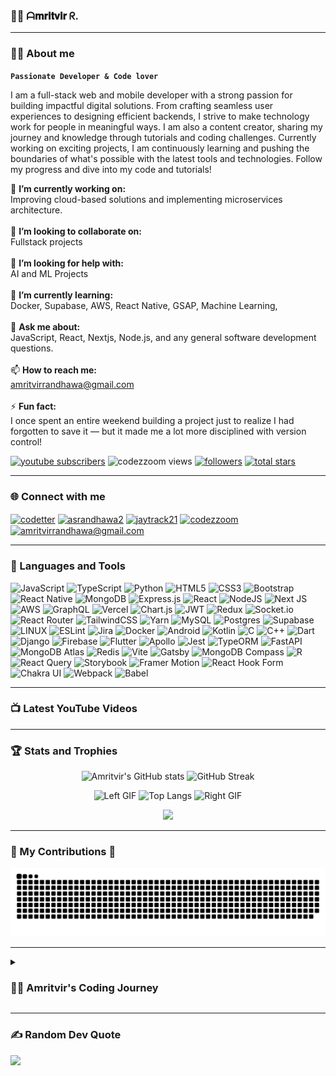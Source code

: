 ### 🏄‍♂️ ᗩ𝐦𝐫𝐢𝐭𝐯𝐢𝐫 ᖇ.
---

### 🙋‍♂️ About me

**`Passionate Developer & Code lover`**

I am a full-stack web and mobile developer with a strong passion for building impactful digital solutions. From crafting seamless user experiences to designing efficient backends, I strive to make technology work for people in meaningful ways. I am also a content creator, sharing my journey and knowledge through tutorials and coding challenges. Currently working on exciting projects, I am continuously learning and pushing the boundaries of what's possible with the latest tools and technologies. Follow my progress and dive into my code and tutorials!

🔭 **I’m currently working on:**  <br>Improving cloud-based solutions and implementing microservices architecture.<br><br>👯 **I’m looking to collaborate on:**  <br>Fullstack projects<br><br>🤝 **I’m looking for help with:** <br>AI and ML Projects<br><br>🌱 **I’m currently learning:**  <br>Docker, Supabase, AWS, React Native, GSAP, Machine Learning,<br><br>💬 **Ask me about:**  <br>JavaScript, React, Nextjs, Node.js, and any general software development questions.<br><br>📫 **How to reach me:** <br>amritvirrandhawa@gmail.com<br><br>⚡ **Fun fact:**  <br>I once spent an entire weekend building a project just to realize I had forgotten to save it — but it made me a lot more disciplined with version control!

<p align="left">
  <a href="https://twitter.com/codetter"  target="blank">
         <img alt="youtube subscribers" title="Subscribe to my YouTube channel" src="https://custom-icon-badges.demolab.com/twitter/follow/codetter?color=%23007ACC&label=FOLLOW+@CODETTER&logo=twitter&logoColor=white&style=for-the-badge&labelColor=%231DA1F2"/></a> 
  </a>
   <a>
    <img src="https://komarev.com/ghpvc/?username=codezzoom&label=Profile%20views&color=%2300C4CC&style=for-the-badge&labelColor=%231DA1F2&logo=eye&logoColor=white" alt="codezzoom views" />
  </a>
   <a href="https://github.com/Codezzoom?tab=followers">
         <img alt="followers" title="Follow me on Github" src="https://custom-icon-badges.demolab.com/github/followers/Codezzoom?color=236ad3&labelColor=1155ba&style=for-the-badge&logo=person-add&label=Follow&logoColor=white"/></a>
  <a href="https://github.com/Codezzoom?tab=repositories&sort=stargazers">
    <img alt="total stars" title="Total stars on GitHub" src="https://custom-icon-badges.demolab.com/github/stars/Codezzoom?color=55960c&style=for-the-badge&labelColor=488207&logo=star"/>
  </a>
</p>

---

### 🌐 Connect with me
<p align="left">
<!-- ! TWITTER -->
<a href="https://twitter.com/codetter" target="blank"><img align="center" src="https://raw.githubusercontent.com/rahuldkjain/github-profile-readme-generator/master/src/images/icons/Social/twitter.svg" alt="codetter" height="50" width="60" /></a>
<!-- ! LINKEDIN -->
<a href="https://linkedin.com/in/asrandhawa2" target="blank"><img align="center" src="https://raw.githubusercontent.com/rahuldkjain/github-profile-readme-generator/master/src/images/icons/Social/linked-in-alt.svg" alt="asrandhawa2" height="50" width="60" /></a>
<!-- ! INSTAGRAM -->
<a href="https://instagram.com/jaytrack21" target="blank"><img align="center" src="https://raw.githubusercontent.com/rahuldkjain/github-profile-readme-generator/master/src/images/icons/Social/instagram.svg" alt="jaytrack21" height="50" width="60" /></a>
<!-- ! FACEBOOK -->
<a href="https://instagram.com/jaytrack21" target="blank"><img align="center" src="https://upload.wikimedia.org/wikipedia/commons/thumb/b/b9/2023_Facebook_icon.svg/1024px-2023_Facebook_icon.svg.png" alt="codezzoom" height="55" width="55" /></a>
<!-- ! GMAIL -->
<a href="mailto:amritvirrandhawa@gmail.com" target="blank"><img align="center" src="https://www.google.com/images/branding/product/2x/gmail_2020q4_512dp.png" alt="amritvirrandhawa@gmail.com" height="60" width="60" /></a>
</p>

---

### 🧰 Languages and Tools

![JavaScript](https://img.shields.io/badge/javascript-%23323330.svg?style=for-the-badge&logo=javascript&logoColor=%23F7DF1E) 
![TypeScript](https://img.shields.io/badge/typescript-%23007ACC.svg?style=for-the-badge&logo=typescript&logoColor=white) 
![Python](https://img.shields.io/badge/python-3670A0?style=for-the-badge&logo=python&logoColor=ffdd54) 
![HTML5](https://img.shields.io/badge/html5-%23E34F26.svg?style=for-the-badge&logo=html5&logoColor=white) 
![CSS3](https://img.shields.io/badge/css3-%231572B6.svg?style=for-the-badge&logo=css3&logoColor=white) 
![Bootstrap](https://img.shields.io/badge/bootstrap-%23563D7C.svg?style=for-the-badge&logo=bootstrap&logoColor=white) 
![React Native](https://img.shields.io/badge/React%20Native-%2361DAFB.svg?style=for-the-badge&logo=react&logoColor=white)
![MongoDB](https://img.shields.io/badge/MongoDB-%234ea94b.svg?style=for-the-badge&logo=mongodb&logoColor=white) 
![Express.js](https://img.shields.io/badge/express.js-%23404d59.svg?style=for-the-badge&logo=express&logoColor=%2361DAFB) 
![React](https://img.shields.io/badge/react-%2320232a.svg?style=for-the-badge&logo=react&logoColor=%2361DAFB) 
![NodeJS](https://img.shields.io/badge/node.js-6DA55F?style=for-the-badge&logo=node.js&logoColor=white) 
![Next JS](https://img.shields.io/badge/Next-black?style=for-the-badge&logo=next.js&logoColor=white) 
![AWS](https://img.shields.io/badge/AWS-%23FF9900.svg?style=for-the-badge&logo=aws&logoColor=white) 
![GraphQL](https://img.shields.io/badge/-GraphQL-E10098?style=for-the-badge&logo=graphql&logoColor=white) 
![Vercel](https://img.shields.io/badge/vercel-%23000000.svg?style=for-the-badge&logo=vercel&logoColor=white) 
![Chart.js](https://img.shields.io/badge/chart.js-F5788D.svg?style=for-the-badge&logo=chart.js&logoColor=white) 
![JWT](https://img.shields.io/badge/JWT-black?style=for-the-badge&logo=JSON%20web%20tokens) 
![Redux](https://img.shields.io/badge/redux-%23593d88.svg?style=for-the-badge&logo=redux&logoColor=white) 
![Socket.io](https://img.shields.io/badge/Socket.io-black?style=for-the-badge&logo=socket.io&badgeColor=010101) 
![React Router](https://img.shields.io/badge/React_Router-CA4245?style=for-the-badge&logo=react-router&logoColor=white) 
![TailwindCSS](https://img.shields.io/badge/tailwindcss-%2338B2AC.svg?style=for-the-badge&logo=tailwind-css&logoColor=white) 
![Yarn](https://img.shields.io/badge/yarn-%232C8EBB.svg?style=for-the-badge&logo=yarn&logoColor=white) 
![MySQL](https://img.shields.io/badge/mysql-%2300f.svg?style=for-the-badge&logo=mysql&logoColor=white) 
![Postgres](https://img.shields.io/badge/postgres-%23316192.svg?style=for-the-badge&logo=postgresql&logoColor=white) 
![Supabase](https://img.shields.io/badge/Supabase-3ECF8E?style=for-the-badge&logo=supabase&logoColor=white) 
![LINUX](https://img.shields.io/badge/Linux-FCC624?style=for-the-badge&logo=linux&logoColor=black) 
![ESLint](https://img.shields.io/badge/ESLint-4B3263?style=for-the-badge&logo=eslint&logoColor=white) 
![Jira](https://img.shields.io/badge/jira-%230A0FFF.svg?style=for-the-badge&logo=jira&logoColor=white) 
![Docker](https://img.shields.io/badge/docker-%230db7ed.svg?style=for-the-badge&logo=docker&logoColor=white) 
![Android](https://img.shields.io/badge/android-%230A4C639.svg?style=for-the-badge&logo=android&logoColor=white) 
![Kotlin](https://img.shields.io/badge/Kotlin-%237F52FF.svg?style=for-the-badge&logo=kotlin&logoColor=white)
![C](https://img.shields.io/badge/C-%2300599C.svg?style=for-the-badge&logo=c&logoColor=white)
![C++](https://img.shields.io/badge/C%2B%2B-%2300599C.svg?style=for-the-badge&logo=c%2B%2B&logoColor=white)
![Dart](https://img.shields.io/badge/Dart-%230175C2.svg?style=for-the-badge&logo=dart&logoColor=white)
![Django](https://img.shields.io/badge/Django-%23092E20.svg?style=for-the-badge&logo=django&logoColor=white)
![Firebase](https://img.shields.io/badge/Firebase-%23FFCA28.svg?style=for-the-badge&logo=google-firebase&logoColor=black)
![Flutter](https://img.shields.io/badge/Flutter-%23025698.svg?style=for-the-badge&logo=flutter&logoColor=white)
![Apollo](https://img.shields.io/badge/Apollo-%2342336B.svg?style=for-the-badge&logo=apollo&logoColor=white)
![Jest](https://img.shields.io/badge/Jest-%23C21325.svg?style=for-the-badge&logo=jest&logoColor=white)
![TypeORM](https://img.shields.io/badge/TypeORM-%230E7F2B.svg?style=for-the-badge&logo=typeorm&logoColor=white)
![FastAPI](https://img.shields.io/badge/FastAPI-%23795C31.svg?style=for-the-badge&logo=fastapi&logoColor=white)
![MongoDB Atlas](https://img.shields.io/badge/MongoDB%20Atlas-%2361DB66.svg?style=for-the-badge&logo=mongodb&logoColor=white)
![Redis](https://img.shields.io/badge/Redis-%23DD0031.svg?style=for-the-badge&logo=redis&logoColor=white)
![Vite](https://img.shields.io/badge/Vite-%23646CFF.svg?style=for-the-badge&logo=vite&logoColor=white)
![Gatsby](https://img.shields.io/badge/Gatsby-%23663399.svg?style=for-the-badge&logo=gatsby&logoColor=white)
![MongoDB Compass](https://img.shields.io/badge/MongoDB%20Compass-%23666666.svg?style=for-the-badge&logo=mongodb&logoColor=white)
![R](https://img.shields.io/badge/R-%23276DC3.svg?style=for-the-badge&logo=r&logoColor=white)
![React Query](https://img.shields.io/badge/React_Query-%2361DAFB.svg?style=for-the-badge&logo=reactquery&logoColor=white)
![Storybook](https://img.shields.io/badge/Storybook-%23FF4785.svg?style=for-the-badge&logo=storybook&logoColor=white)
![Framer Motion](https://img.shields.io/badge/Framer_Motion-%2320242A.svg?style=for-the-badge&logo=framer-motion&logoColor=white)
![React Hook Form](https://img.shields.io/badge/React_Hook_Form-%2348B9B6.svg?style=for-the-badge&logo=react-hook-form&logoColor=white)
![Chakra UI](https://img.shields.io/badge/Chakra_UI-%234ED1C5.svg?style=for-the-badge&logo=chakraui&logoColor=white)
![Webpack](https://img.shields.io/badge/Webpack-%238DD6F9.svg?style=for-the-badge&logo=webpack&logoColor=white)
![Babel](https://img.shields.io/badge/Babel-%23F9DC3E.svg?style=for-the-badge&logo=babel&logoColor=white)
<br />

---

### 📺 Latest YouTube Videos

<!-- BEGIN YOUTUBE-CARDS -->
<!---
[![Why I’m Learning Rust in 2024 (and new dev environment)](https://ytcards.demolab.com/?id=3q3OXiyUQk4&title=Why+I%E2%80%99m+Learning+Rust+in+2024+%28and+new+dev+environment%29&lang=en&timestamp=1732550404&background_color=%230d1117&title_color=%23ffffff&stats_color=%23dedede&max_title_lines=1&width=250&border_radius=5&duration=1013 "Why I’m Learning Rust in 2024 (and new dev environment)")](https://www.youtube.com/watch?v=3q3OXiyUQk4)
[![This is Why You Don't Roll Your Own Auth](https://ytcards.demolab.com/?id=VA2RS9WN9us&title=This+is+Why+You+Don%27t+Roll+Your+Own+Auth&lang=en&timestamp=1732287637&background_color=%230d1117&title_color=%23ffffff&stats_color=%23dedede&max_title_lines=1&width=250&border_radius=5&duration=981 "This is Why You Don't Roll Your Own Auth")](https://www.youtube.com/watch?v=VA2RS9WN9us)
[![3 Coding Projects to Break the Coding Barrier (w/ Instructions Included)](https://ytcards.demolab.com/?id=zX4u3SudI-0&title=3+Coding+Projects+to+Break+the+Coding+Barrier+%28w%2F+Instructions+Included%29&lang=en&timestamp=1730728856&background_color=%230d1117&title_color=%23ffffff&stats_color=%23dedede&max_title_lines=1&width=250&border_radius=5&duration=1343 "3 Coding Projects to Break the Coding Barrier (w/ Instructions Included)")](https://www.youtube.com/watch?v=zX4u3SudI-0)
[![A Day in the Life of a Software Engineer](https://ytcards.demolab.com/?id=WBl31Pyr_M8&title=A+Day+in+the+Life+of+a+Software+Engineer&lang=en&timestamp=1730376039&background_color=%230d1117&title_color=%23ffffff&stats_color=%23dedede&max_title_lines=1&width=250&border_radius=5&duration=2259 "A Day in the Life of a Software Engineer")](https://www.youtube.com/watch?v=WBl31Pyr_M8)
[![I Spent 40 Hours Coding This!](https://ytcards.demolab.com/?id=e85uJvX5geA&title=I+Spent+40+Hours+Coding+This%21&lang=en&timestamp=1730125816&background_color=%230d1117&title_color=%23ffffff&stats_color=%23dedede&max_title_lines=1&width=250&border_radius=5&duration=606 "I Spent 40 Hours Coding This!")](https://www.youtube.com/watch?v=e85uJvX5geA)
[![8 Data Structures Every Programmer Should Know](https://ytcards.demolab.com/?id=gxdQiBkidWk&title=8+Data+Structures+Every+Programmer+Should+Know&lang=en&timestamp=1727193642&background_color=%230d1117&title_color=%23ffffff&stats_color=%23dedede&max_title_lines=1&width=250&border_radius=5&duration=1029 "8 Data Structures Every Programmer Should Know")](https://www.youtube.com/watch?v=gxdQiBkidWk)
<!-- END YOUTUBE-CARDS -->

---

### 🏆 Stats and Trophies

<p align="center">
  <img src="https://github-readme-stats.vercel.app/api?username=Codezzoom&show_icons=true&theme=aura" alt="Amritvir's GitHub stats" width="400"/>
  <img src="https://streak-stats.demolab.com?user=Codezzoom&theme=aura&border_radius=4.5" alt="GitHub Streak" width="425"/>
</p>

<p align="center">
  <img src="https://i.gifer.com/6tXM.gif" alt="Left GIF" width="180" />
  <img src="https://github-readme-stats.vercel.app/api/top-langs/?username=Codezzoom&layout=compact&langs_count=10&theme=aura&border_radius=4.5" alt="Top Langs" height="130" />
  <img src="https://i.gifer.com/6tXM.gif" alt="Right GIF" width="180" />
</p>

<p align="center">
   <img src="https://github-profile-trophy.vercel.app/?username=Codezzoom&theme=discord&no-frame=false&no-bg=true&margin-w=4" />
</p>

---

### 🐍 My Contributions 🐍
<div align="left">
  <img alt="snake eating my contributions" src="https://raw.githubusercontent.com/salesp07/salesp07/output/github-contribution-grid-snake.svg" />
  <br/>
</div>

---

<details>
 <summary><h3>👨‍💻 Amritvir's Coding Journey</h3></summary>
I started coding in 2018, right after graduating from high school. Like many Indian families, mine had strong opinions about what career paths were "safe" — doctor, engineer, lawyer — the typical options. Given their strong encouragement, I decided to major in Computer Science, though I wasn’t entirely sure what I was getting into.

In my first semester, I began with C# and C++, but initially, I didn’t feel any excitement about it. The syntax and structure felt tedious, and I didn’t quite connect with the material. I found it hard to stay interested. However, during the summer, I explored more programming languages, and that’s when I discovered Python. Python was different. It was more intuitive, and I began to see how coding could solve real-world problems. That was the turning point for me, and I started developing a true interest in Computer Science.

When I transferred to Chico State, I took a web development class, and that was when I fell in love with coding. HTML, CSS, and JavaScript opened up a whole new world for me. The thought of creating websites from scratch, designing user-friendly interfaces, and bringing ideas to life on the web was thrilling. I began working on personal projects alongside my school assignments. Each project, no matter how small, fueled my passion for coding.

The next semester, I enrolled in a mobile development class, and that was it — I knew I had found my calling. Web and mobile development became my focus, and I realized I wanted to build a future as a developer. I dove deeper into both fields, refining my skills, learning advanced concepts, and continuously experimenting with new technologies.

Throughout my journey, I’ve learned that coding is not just about writing lines of code; it’s about problem-solving, creativity, and making a positive impact. From small projects to larger, more complex ones, I’ve developed both technical skills and a deeper appreciation for the value of code in transforming ideas into reality.

Today, I am passionate about building web and mobile apps that are not only functional but also intuitive and secure. I aspire to continue growing, learn new frameworks, and push the boundaries of what I can create. The journey has been exciting, and I'm eager for what lies ahead. With every line of code, I feel like I’m stepping closer to my goal of becoming a skilled and impactful developer, creating innovative solutions for the future.
</details>

---

### ✍️ Random Dev Quote
![](https://quotes-github-readme.vercel.app/api?type=horizontal&theme=aura)
